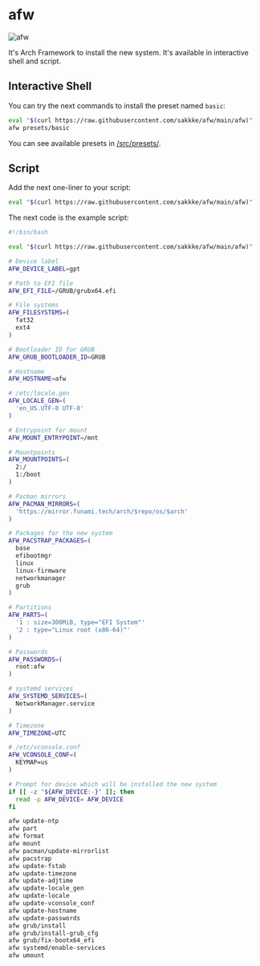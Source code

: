# afw

![afw](https://socialify.git.ci/sakkke/afw/image?description=1&descriptionEditable=Arch%20Framework&font=Raleway&forks=1&issues=1&language=1&name=1&owner=1&pattern=Floating%20Cogs&pulls=1&stargazers=1&theme=Light)

It's Arch Framework to install the new system.
It's available in interactive shell and script.

## Interactive Shell

You can try the next commands to install the preset named `basic`:

```bash
eval "$(curl https://raw.githubusercontent.com/sakkke/afw/main/afw)"
afw presets/basic
```

You can see available presets in [/src/presets/](https://github.com/sakkke/afw/tree/main/src/presets).

## Script

Add the next one-liner to your script:

```bash
eval "$(curl https://raw.githubusercontent.com/sakkke/afw/main/afw)"
```

The next code is the example script:

```bash
#!/bin/bash

eval "$(curl https://raw.githubusercontent.com/sakkke/afw/main/afw)"

# Device label
AFW_DEVICE_LABEL=gpt

# Path to EFI file
AFW_EFI_FILE=/GRUB/grubx64.efi

# File systems
AFW_FILESYSTEMS=(
  fat32
  ext4
)

# Bootloader ID for GRUB
AFW_GRUB_BOOTLOADER_ID=GRUB

# Hostname
AFW_HOSTNAME=afw

# /etc/locale.gen
AFW_LOCALE_GEN=(
  'en_US.UTF-8 UTF-8'
)

# Entrypoint for mount
AFW_MOUNT_ENTRYPOINT=/mnt

# Mountpoints
AFW_MOUNTPOINTS=(
  2:/
  1:/boot
)

# Pacman mirrors
AFW_PACMAN_MIRRORS=(
  'https://mirror.funami.tech/arch/$repo/os/$arch'
)

# Packages for the new system
AFW_PACSTRAP_PACKAGES=(
  base
  efibootmgr
  linux
  linux-firmware
  networkmanager
  grub
)

# Partitions
AFW_PARTS=(
  '1 : size=300MiB, type="EFI System"'
  '2 : type="Linux root (x86-64)"'
)

# Passwords
AFW_PASSWORDS=(
  root:afw
)

# systemd services
AFW_SYSTEMD_SERVICES=(
  NetworkManager.service
)

# Timezone
AFW_TIMEZONE=UTC

# /etc/vconsole.conf
AFW_VCONSOLE_CONF=(
  KEYMAP=us
)

# Prompt for device which will be installed the new system
if [[ -z "${AFW_DEVICE:-}" ]]; then
  read -p AFW_DEVICE= AFW_DEVICE
fi

afw update-ntp
afw part
afw format
afw mount
afw pacman/update-mirrorlist
afw pacstrap
afw update-fstab
afw update-timezone
afw update-adjtime
afw update-locale_gen
afw update-locale
afw update-vconsole_conf
afw update-hostname
afw update-passwords
afw grub/install
afw grub/install-grub_cfg
afw grub/fix-bootx64_efi
afw systemd/enable-services
afw umount
```
